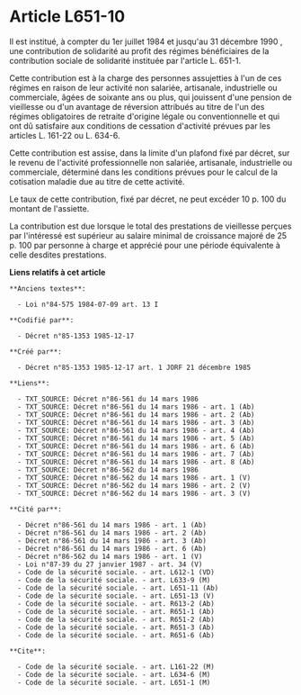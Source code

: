 # Article L651-10

Il est institué, à compter du 1er juillet 1984 et jusqu'au 31 décembre 1990    , une contribution de solidarité au profit des
régimes bénéficiaires de la contribution sociale de solidarité instituée par l'article L. 651-1. 

Cette contribution est à la charge des personnes assujetties à l'un de ces régimes en raison de leur activité non salariée,
artisanale, industrielle ou commerciale, âgées de soixante ans ou plus, qui jouissent d'une pension de vieillesse ou d'un
avantage de réversion attribués au titre de l'un des régimes obligatoires de retraite d'origine légale ou conventionnelle et
qui ont dû satisfaire aux conditions de cessation d'activité prévues par les articles L. 161-22 ou L. 634-6. 

Cette contribution est assise, dans la limite d'un plafond fixé par décret, sur le revenu de l'activité professionnelle non
salariée, artisanale, industrielle ou commerciale, déterminé dans les conditions prévues pour le calcul de la cotisation
maladie due au titre de cette activité. 

Le taux de cette contribution, fixé par décret, ne peut excéder 10 p. 100 du montant de l'assiette. 

La contribution est due lorsque le total des prestations de vieillesse perçues par l'intéressé est supérieur au salaire
minimal de croissance majoré de 25 p. 100 par personne à charge et apprécié pour une période équivalente à celle desdites
prestations.

**Liens relatifs à cet article**

	**Anciens textes**:

	  - Loi n°84-575 1984-07-09 art. 13 I

	**Codifié par**:

	  - Décret n°85-1353 1985-12-17

	**Créé par**:

	  - Décret n°85-1353 1985-12-17 art. 1 JORF 21 décembre 1985

	**Liens**:

	  - TXT_SOURCE: Décret n°86-561 du 14 mars 1986
	  - TXT_SOURCE: Décret n°86-561 du 14 mars 1986 - art. 1 (Ab)
	  - TXT_SOURCE: Décret n°86-561 du 14 mars 1986 - art. 2 (Ab)
	  - TXT_SOURCE: Décret n°86-561 du 14 mars 1986 - art. 3 (Ab)
	  - TXT_SOURCE: Décret n°86-561 du 14 mars 1986 - art. 4 (Ab)
	  - TXT_SOURCE: Décret n°86-561 du 14 mars 1986 - art. 5 (Ab)
	  - TXT_SOURCE: Décret n°86-561 du 14 mars 1986 - art. 6 (Ab)
	  - TXT_SOURCE: Décret n°86-561 du 14 mars 1986 - art. 7 (Ab)
	  - TXT_SOURCE: Décret n°86-561 du 14 mars 1986 - art. 8 (Ab)
	  - TXT_SOURCE: Décret n°86-562 du 14 mars 1986
	  - TXT_SOURCE: Décret n°86-562 du 14 mars 1986 - art. 1 (V)
	  - TXT_SOURCE: Décret n°86-562 du 14 mars 1986 - art. 2 (V)
	  - TXT_SOURCE: Décret n°86-562 du 14 mars 1986 - art. 3 (V)

	**Cité par**:

	  - Décret n°86-561 du 14 mars 1986 - art. 1 (Ab)
	  - Décret n°86-561 du 14 mars 1986 - art. 2 (Ab)
	  - Décret n°86-561 du 14 mars 1986 - art. 3 (Ab)
	  - Décret n°86-561 du 14 mars 1986 - art. 6 (Ab)
	  - Décret n°86-562 du 14 mars 1986 - art. 1 (V)
	  - Loi n°87-39 du 27 janvier 1987 - art. 34 (V)
	  - Code de la sécurité sociale. - art. L612-1 (VD)
	  - Code de la sécurité sociale. - art. L633-9 (M)
	  - Code de la sécurité sociale. - art. L651-11 (Ab)
	  - Code de la sécurité sociale. - art. L651-13 (V)
	  - Code de la sécurité sociale. - art. R613-2 (Ab)
	  - Code de la sécurité sociale. - art. R651-1 (Ab)
	  - Code de la sécurité sociale. - art. R651-2 (Ab)
	  - Code de la sécurité sociale. - art. R651-3 (Ab)
	  - Code de la sécurité sociale. - art. R651-6 (Ab)

	**Cite**:

	  - Code de la sécurité sociale. - art. L161-22 (M)
	  - Code de la sécurité sociale. - art. L634-6 (M)
	  - Code de la sécurité sociale. - art. L651-1 (M)
